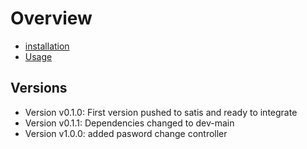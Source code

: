 Overview
========

* [installation](docs/installation.md)
* [Usage](docs/usage.md)

Versions
--------
* Version v0.1.0: First version pushed to satis and ready to integrate
* Version v0.1.1: Dependencies changed to dev-main
* Version v1.0.0: added pasword change controller